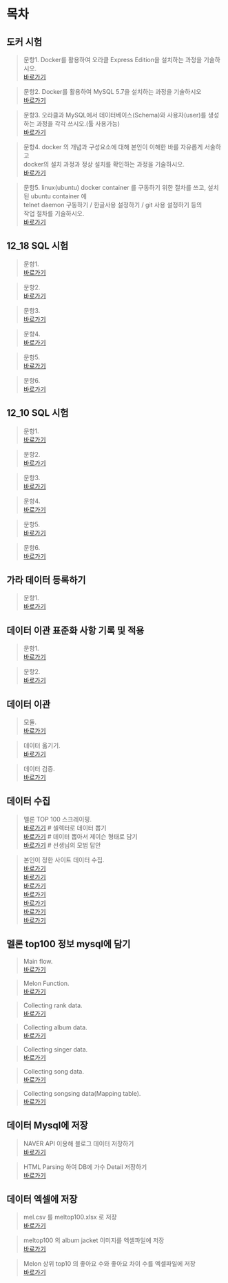 목차
========

도커 시험
----------

>문항1. Docker를 활용하여 오라클 Express Edition을 설치하는 과정을 기술하시오.
 <br/> [바로가기](https://github.com/paulo9428/Learn_Python/blob/master/pofo-1130/q1.md)

>문항2. Docker를 활용하여 MySQL 5.7을 설치하는 과정을 기술하시오
 <br/> [바로가기](https://github.com/paulo9428/Learn_Python/blob/master/pofo-1130/q2.md)

>문항3. 오라클과 MySQL에서 데이터베이스(Schema)와 사용자(user)를 생성하는 과정을 각각 쓰시오.(툴 사용가능)
 <br/> [바로가기](https://github.com/paulo9428/Learn_Python/blob/master/pofo-1130/q3.md)

>문항4. docker 의 개념과 구성요소에 대해 본인이 이해한 바를 자유롭게 서술하고 
      <br/>docker의 설치 과정과 정상 설치를 확인하는 과정을 기술하시오.
 <br/> [바로가기](https://github.com/paulo9428/Learn_Python/blob/master/pofo-1130/q4.md)

>문항5. linux(ubuntu) docker container 를 구동하기 위한 절차를 쓰고, 설치된 ubuntu container 에 
       <br/>telnet daemon 구동하기 / 한글사용 설정하기 / git 사용 설정하기 등의 
       <br/>작업 절차를 기술하시오.
 <br/> [바로가기](https://github.com/paulo9428/Learn_Python/blob/master/pofo-1130/q5.md)
 
 
 12_18 SQL 시험
 ------------------
 
 >문항1. 
 <br/> [바로가기](https://github.com/paulo9428/Learn_Python/blob/master/pofo-1130/%EB%AC%B8%ED%95%AD1_1218.sql)

>문항2. 
 <br/> [바로가기](https://github.com/paulo9428/Learn_Python/blob/master/pofo-1130/%EB%AC%B8%ED%95%AD2_1218.sql)

>문항3. 
 <br/> [바로가기](https://github.com/paulo9428/Learn_Python/blob/master/pofo-1130/%EB%AC%B8%ED%95%AD3_1218.sql)

>문항4. 
 <br/> [바로가기](https://github.com/paulo9428/Learn_Python/blob/master/pofo-1130/%EB%AC%B8%ED%95%AD4_1218.sql)

>문항5.
 <br/> [바로가기](https://github.com/paulo9428/Learn_Python/blob/master/pofo-1130/%EB%AC%B8%ED%95%AD5_1218.sql)
 
>문항6.
 <br/> [바로가기](https://github.com/paulo9428/Learn_Python/blob/master/pofo-1130/%EB%AC%B8%ED%95%AD6_1218.sql)
 

12_10 SQL 시험
-------------------------

>문항1. 
 <br/> [바로가기](https://github.com/paulo9428/Learn_Python/blob/master/pofo-1130/mysql_q1.sql)

>문항2. 
 <br/> [바로가기](https://github.com/paulo9428/Learn_Python/blob/master/pofo-1130/mysql_q2.sql)

>문항3. 
 <br/> [바로가기](https://github.com/paulo9428/Learn_Python/blob/master/pofo-1130/mysql_q3.sql)

>문항4. 
 <br/> [바로가기](https://github.com/paulo9428/Learn_Python/blob/master/pofo-1130/mysql_q4.sql)

>문항5.
 <br/> [바로가기](https://github.com/paulo9428/Learn_Python/blob/master/pofo-1130/mysql_q5.sql)
 
>문항6.
 <br/> [바로가기](https://github.com/paulo9428/Learn_Python/blob/master/pofo-1130/mysql_q6.sql)
 
 가라 데이터 등록하기
 ----------------------------
 
 >문항1. 
 <br/> [바로가기](https://github.com/paulo9428/Learn_Python/blob/master/pofo-1130/enroll.sql)
 

데이터 이관 표준화 사항 기록 및 적용
-------------------------------------------

>문항1. 
 <br/> [바로가기](https://github.com/paulo9428/Learn_Python/blob/master/pofo-1130/%EB%AC%B8%ED%95%AD1_12_24.md)

>문항2. 
 <br/> [바로가기](https://github.com/paulo9428/Learn_Python/blob/master/pofo-1130/%EB%AC%B8%ED%95%AD2_12_24.sql)


데이터 이관 
-------------------------------------------

>모듈. 
 <br/> [바로가기](https://github.com/paulo9428/Learn_Python/blob/master/pofo-1130/mysql_migration.py)

>데이터 옮기기. 
 <br/> [바로가기](https://github.com/paulo9428/Learn_Python/blob/master/pofo-1130/migration.py)
 
>데이터 검증. 
 <br/> [바로가기](https://github.com/paulo9428/Learn_Python/blob/master/pofo-1130/inspect.py)
 

데이터 수집
-------------------------------------------

>멜론 TOP 100 스크레이핑. 
 <br/> [바로가기](https://github.com/paulo9428/Learn_Python/blob/master/pofo-1130/melon_top.py) # 셀렉터로 데이터 뽑기
 <br/> [바로가기](https://github.com/paulo9428/Learn_Python/blob/master/pofo-1130/melon_top2.py) # 데이터 뽑아서 제이슨 형태로 담기
 <br/> [바로가기](https://github.com/paulo9428/Learn_Python/blob/master/pofo-1130/melon_top_t.py) # 선생님의 모범 답안
 
>본인이 정한 사이트 데이터 수집. 
 <br/> [바로가기](https://github.com/paulo9428/Learn_Python/blob/master/pofo-1130/continue.py)
 <br/> [바로가기](https://github.com/paulo9428/Learn_Python/blob/master/pofo-1130/crawl_add.py)
 <br/> [바로가기](https://github.com/paulo9428/Learn_Python/blob/master/pofo-1130/crawl_site.py)
 <br/> [바로가기](https://github.com/paulo9428/Learn_Python/blob/master/pofo-1130/get_url.py)
 <br/> [바로가기](https://github.com/paulo9428/Learn_Python/blob/master/pofo-1130/makeurl.py)
 <br/> [바로가기](https://github.com/paulo9428/Learn_Python/blob/master/pofo-1130/urls.py)
 <br/> [바로가기](https://github.com/paulo9428/Learn_Python/blob/master/pofo-1130/yes_no_img.py)
 
 멜론 top100 정보 mysql에 담기
-------------------------------------------

> Main flow. 
 <br/> [바로가기](https://github.com/paulo9428/Learn_Python/blob/master/pofo-1130/main_flow.py)

> Melon Function. 
 <br/> [바로가기](https://github.com/paulo9428/Learn_Python/blob/master/pofo-1130/melondb_func.py) 

> Collecting rank data. 
 <br/> [바로가기](https://github.com/paulo9428/Learn_Python/blob/master/pofo-1130/melondb_rank.py) 

> Collecting album data. 
 <br/> [바로가기](https://github.com/paulo9428/Learn_Python/blob/master/pofo-1130/melondb_album.py) 

> Collecting singer data. 
 <br/> [바로가기](https://github.com/paulo9428/Learn_Python/blob/master/pofo-1130/melondb_singer.py) 

> Collecting song data. 
 <br/> [바로가기](https://github.com/paulo9428/Learn_Python/blob/master/pofo-1130/melondb_song.py)
 
> Collecting songsing data(Mapping table). 
 <br/> [바로가기](https://github.com/paulo9428/Learn_Python/blob/master/pofo-1130/melondb_songsing.py)
 
 
데이터 Mysql에 저장
-------------------------------------------

> NAVER API 이용해 블로그 데이터 저장하기 
 <br/> [바로가기](https://github.com/paulo9428/Learn_Python/blob/master/pofo-1130/blog_python.py)

> HTML Parsing 하여 DB에 가수 Detail 저장하기
 <br/> [바로가기](https://github.com/paulo9428/Learn_Python/blob/master/pofo-1130/html_parsing.py) 


데이터 엑셀에 저장
-------------------------------------------

> mel.csv 를 meltop100.xlsx 로 저장
 <br/> [바로가기](https://github.com/paulo9428/Learn_Python/blob/master/pofo-1130/csv_excel.py) 

> meltop100 의 album jacket 이미지를 엑셀파일에 저장 
 <br/> [바로가기](https://github.com/paulo9428/Learn_Python/blob/master/pofo-1130/image_excel.py) 
 
> Melon 상위 top10 의 좋아요 수와 좋아요 차이 수를 엑셀파일에 저장
 <br/> [바로가기](https://github.com/paulo9428/Learn_Python/blob/master/pofo-1130/like_chart.py)



 
 
 
 
 
 

 

 
